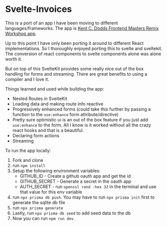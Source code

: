 # Svelte-Invoices

This is a port of an app I have been moving to different languages/frameworks. The app is [Kent C. Dodds Frontend Masters Remix Workshop app](https://frontendmasters.com/courses/advanced-remix/).

Up to this point I have only been porting it around to different React implementations. So I thoroughly enjoyed porting this to svelte and sveltekit. The conversion of react components to svelte components alone was alone worth it.

But on top of this SvelteKit provides some really nice out of the box handling for forms and streaming. There are great benefits to using a compiler and I love it.

Things learned and used while building the app:

- Nested Routes in SvelteKit
- Loading data and making route info reactive
- Progressively enhanced forms (could take this further by passing a function to the `use:enhance` form attribute/directive)
- Pretty sure optimistic ui is an out of the box feature if you just add `use:enhance` to the form. All I know is it worked without all the crazy react hooks and that is a beautiful.
- Declaring form actions
- Streaming

To run the app locally:

1. Fork and clone
2. run `npm install`
3. Setup the following environment variables:
   - GITHUB_ID - Create a github oauth app and get the id
   - GITHUB_SECRET - Generate a secret in the oauth app
   - AUTH_SECRET - run `openssl rand -hex 32` in the terminal and use that value for this env variable
4. run `npx prisma db push`. You may have to run `npx prisma init` first to generate the sqlite db file
5. run `npx prisma generate`
6. Lastly, run `npx prisma db seed` to add seed data to the db
7. Now you can run `npm run dev`.
